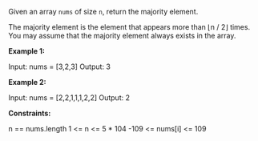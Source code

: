 Given an array `nums` of size `n`, return the majority element.

The majority element is the element that appears more than ⌊n / 2⌋ times. You may assume that the majority element always exists in the array.

**Example 1:**

Input: nums = [3,2,3]
Output: 3

**Example 2:**

Input: nums = [2,2,1,1,1,2,2]
Output: 2
 

**Constraints:**

n == nums.length
1 <= n <= 5 * 104
-109 <= nums[i] <= 109